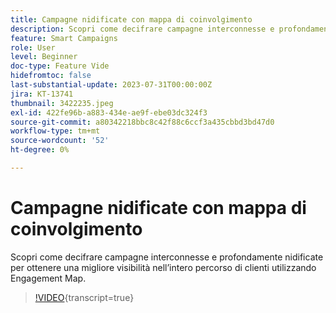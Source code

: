 ```yaml
---
title: Campagne nidificate con mappa di coinvolgimento
description: Scopri come decifrare campagne interconnesse e profondamente nidificate per ottenere una migliore visibilità nell’intero percorso di clienti utilizzando Engagement Map.
feature: Smart Campaigns
role: User
level: Beginner
doc-type: Feature Vide
hidefromtoc: false
last-substantial-update: 2023-07-31T00:00:00Z
jira: KT-13741
thumbnail: 3422235.jpeg
exl-id: 422fe96b-a883-434e-ae9f-ebe03dc324f3
source-git-commit: a80342218bbc8c42f88c6ccf3a435cbbd3bd47d0
workflow-type: tm+mt
source-wordcount: '52'
ht-degree: 0%

---
```


# Campagne nidificate con mappa di coinvolgimento

Scopri come decifrare campagne interconnesse e profondamente nidificate per ottenere una migliore visibilità nell’intero percorso di clienti utilizzando Engagement Map.

>[!VIDEO](https://video.tv.adobe.com/v/3422235/?learn=on){transcript=true}
